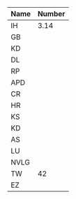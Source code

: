 | Name | Number |
|------|--------|
| IH   | 3.14   |
| GB   |        |
| KD   |        |
| DL   |        |
| RP   |        |
| APD  |        |
| CR   |        |
| HR   |        |
| KS   |        |
| KD   |        |
| AS   |        |
| LU   |        |
| NVLG |        |
| TW   | 42     |
| EZ   |        |
